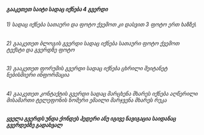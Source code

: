 ##### გააკეთეთ საიტი სადაც იქნება 4 გვერდი
###### 1) სადაც იქნება სათაური და ფოტო ქვემოთ კი დასვით 3 ფოტო ერთ ხაზზე\
###### 2) გააკეთეთ ბლოგის გვერდი სადაც იქნება სათაური ფოტო ქვემოთ ტექსტი და გვერდზე ფოტო
###### 3) გააკეთეთ ფორუმის გვერდი სადაც იქნება ცხრილი შეიტანეტ ნებისმიერი ინფორმაცია
###### 4) გააკეთეთ კონტაქტის გვერდი სადაც მარცხენა მხარეს იქნება აღწერილი მისამართი ტელეფონის ნომერი ემაილი მარჯვენა მხარეს რუკა

##### ყველა გვერდს უნდა ქონდეს ჰედერი ანუ იგივე ნავიგაცია საიდანაც გვერდებზე გადახვალ